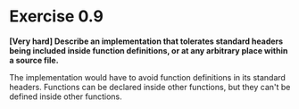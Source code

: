 # Exercise 0.9
__[Very hard] Describe an implementation that tolerates standard headers
being included inside function definitions, or at any arbitrary place within
a source file.__

The implementation would have to avoid function definitions in its standard
headers. Functions can be declared inside other functions, but they can't be
defined inside other functions.
